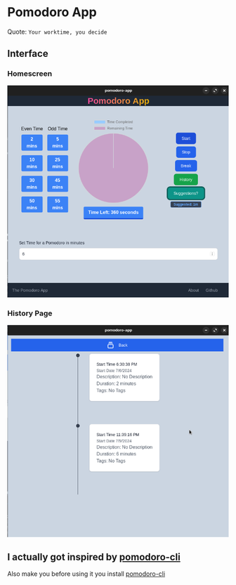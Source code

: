 # Pomodoro App

Quote: `Your worktime, you decide`

## Interface

### Homescreen

![1720548537021](image/README/1720548537021.png)

### History Page

![1720548570811](image/README/1720548570811.png)

## I actually got inspired by [pomodoro-cli](https://github.com/open-pomodoro/openpomodoro-cli)

Also make you before using it you install [pomodoro-cli](https://github.com/open-pomodoro/openpomodoro-cli)
